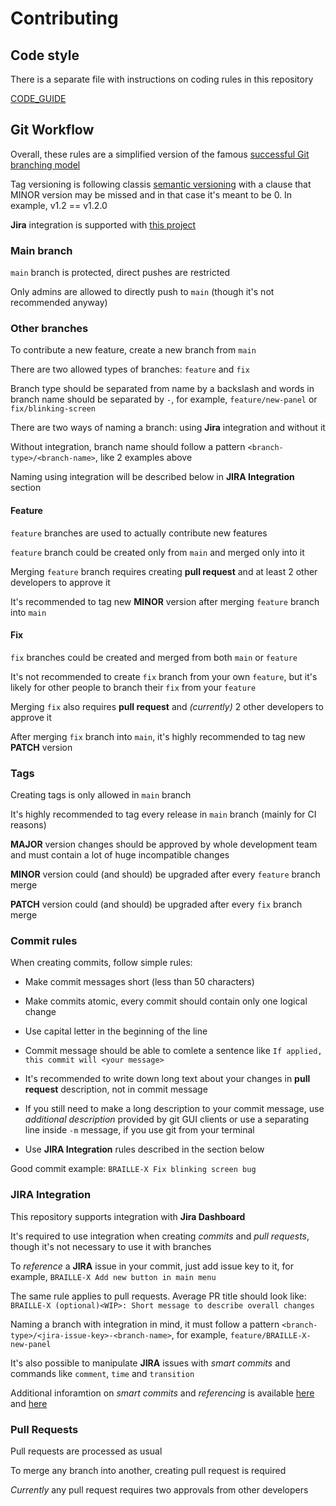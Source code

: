 # Contributing

## Code style

There is a separate file with instructions on coding rules in this repository

[CODE_GUIDE](https://github.com/braille-systems/learnbraille_ios/blob/main/CODE_GUIDE.md)

## Git Workflow

Overall, these rules are a simplified version of the famous [successful Git branching model](https://nvie.com/posts/a-successful-git-branching-model/)

Tag versioning is following classis [semantic versioning](https://semver.org/) with a clause that MINOR version may be missed and in that case it's meant to be 0. In example, v1.2 == v1.2.0

**Jira** integration is supported with [this project](https://braillesystem.atlassian.net/browse/BRAILLE)

### Main branch

`main` branch is protected, direct pushes are restricted

Only admins are allowed to directly push to `main` (though it's not recommended anyway)

### Other branches

To contribute a new feature, create a new branch from `main`

There are two allowed types of branches: `feature` and `fix`

Branch type should be separated from name by a backslash and words in branch name should be separated by `-`, for example, `feature/new-panel` or `fix/blinking-screen`

There are two ways of naming a branch: using **Jira** integration and without it

Without integration, branch name should follow a pattern `<branch-type>/<branch-name>`, like 2 examples above

Naming using integration will be described below in **JIRA Integration** section

#### Feature

`feature` branches are used to actually contribute new features

`feature` branch could be created only from `main` and merged only into it

Merging `feature` branch requires creating **pull request** and at least 2 other developers to approve it

It's recommended to tag new **MINOR** version after merging `feature` branch into `main`

#### Fix

`fix` branches could be created and merged from both `main` or `feature`

It's not recommended to create `fix` branch from your own `feature`, but it's likely for other people to branch their `fix` from your `feature`

Merging `fix` also requires **pull request** and *(currently)* 2 other developers to approve it

After merging `fix` branch into `main`, it's highly recommended to tag new **PATCH** version

### Tags

Creating tags is only allowed in `main` branch

It's highly recommended to tag every release in `main` branch (mainly for CI reasons)

**MAJOR** version changes should be approved by whole development team and must contain a lot of huge incompatible changes

**MINOR** version could (and should) be upgraded after every `feature` branch merge

**PATCH** version could (and should) be upgraded after every `fix` branch merge

### Commit rules

When creating commits, follow simple rules:

- Make commit messages short (less than 50 characters)

- Make commits atomic, every commit should contain only one logical change

- Use capital letter in the beginning of the line

- Commit message should be able to comlete a sentence like `If applied, this commit will <your message>`

- It's recommended to write down long text about your changes in **pull request** description, not in commit message

- If you still need to make a long description to your commit message, use *additional description* provided by git GUI clients or use a separating line inside `-m` message, if you use git from your terminal

- Use **JIRA Integration** rules described in the section below

Good commit example: `BRAILLE-X Fix blinking screen bug`

### JIRA Integration

This repository supports integration with **Jira Dashboard**

It's required to use integration when creating *commits* and *pull requests*, though it's not necessary to use it with branches

To *reference* a **JIRA** issue in your commit, just add issue key to it, for example, `BRAILLE-X Add new button in main menu`

The same rule applies to pull requests. Average PR title should look like: `BRAILLE-X (optional)<WIP>: Short message to describe overall changes`

Naming a branch with integration in mind, it must follow a pattern `<branch-type>/<jira-issue-key>-<branch-name>`, for example, `feature/BRAILLE-X-new-panel`

It's also possible to manipulate **JIRA** issues with *smart commits* and commands like `comment`, `time` and `transition`

Additional inforamtion on *smart commits* and *referencing* is available [here](https://support.atlassian.com/jira-software-cloud/docs/process-issues-with-smart-commits/) and [here](https://support.atlassian.com/jira-software-cloud/docs/reference-issues-in-your-development-work/)

### Pull Requests

Pull requests are processed as usual

To merge any branch into another, creating pull request is required

*Currently* any pull request requires two approvals from other developers
